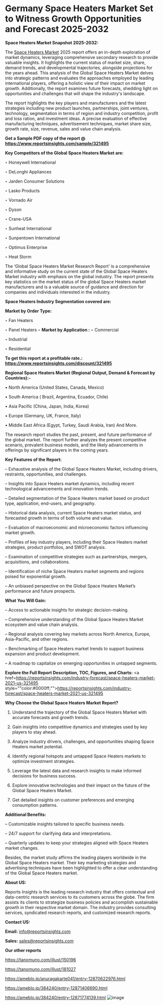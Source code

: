 # Germany Space Heaters Market Set to Witness Growth Opportunities and Forecast 2025-2032

<strong>Space Heaters Market Snapshot 2025-2032:</strong>

The <a href=https://www.reportsinsights.com/sample/321495>Space Heaters Market</a> 2025 report offers an in-depth exploration of market dynamics, leveraging comprehensive secondary research to provide valuable insights. It highlights the current status of market size, share, demand trends, and developmental trajectories, alongside projections for the years ahead. This analysis of the Global Space Heaters Market delves into strategic patterns and evaluates the approaches employed by leading international players, offering a holistic view of their impact on market growth. Additionally, the report examines future forecasts, shedding light on opportunities and challenges that will shape the industry's landscape.

The report highlights the key players and manufacturers and the latest strategies including new product launches, partnerships, joint ventures, technology, segmentation in terms of region and industry competition, profit and loss ration, and investment ideas. A precise evaluation of effective manufacturing techniques, advertisement techniques, market share size, growth rate, size, revenue, sales and value chain analysis.

<strong>Get a Sample PDF copy of the report @ <a href=https://www.reportsinsights.com/sample/321495 style=color:#0000ff;>https://www.reportsinsights.com/sample/321495</a></strong>

<strong>Key Competitors of the Global Space Heaters Market are:</strong>

‣ Honeywell International

‣ DeLonghi Appliances

‣ Jarden Consumer Solutions

‣ Lasko Products

‣ Vornado Air

‣ Dyson

‣ Crane-USA

‣ Sunheat International

‣ Sunpentown International

‣ Optimus Enterprise

‣ Heat Storm

The ‘Global Space Heaters Market Research Report’ is a comprehensive and informative study on the current state of the Global Space Heaters Market industry with emphasis on the global industry. The report presents key statistics on the market status of the global Space Heaters market manufacturers and is a valuable source of guidance and direction for companies and individuals interested in the industry.

<strong>Space Heaters Industry Segmentation covered are:</strong>

<strong>Market by Order Type: </strong>

‣ Fan Heaters

‣ Panel Heaters
‣ 
<strong>Market by Application :</strong>
‣ Commercial

‣ Industrial

‣ Residential

<strong>To get this report at a profitable rate.: <a href=https://www.reportsinsights.com/discount/321495 style=color:#0000ff;>https://www.reportsinsights.com/discount/321495</a></strong>

<strong>Regional Space Heaters Market (Regional Output, Demand &amp; Forecast by Countries):-</strong>

• North America (United States, Canada, Mexico)

• South America ( Brazil, Argentina, Ecuador, Chile)

• Asia Pacific (China, Japan, India, Korea)

• Europe (Germany, UK, France, Italy)

• Middle East Africa (Egypt, Turkey, Saudi Arabia, Iran) And More.

The research report studies the past, present, and future performance of the global market. The report further analyzes the present competitive scenario, prevalent business models, and the likely advancements in offerings by significant players in the coming years.

<strong>Key Features of the Report:</strong>

– Exhaustive analysis of the Global Space Heaters Market, including drivers, restraints, opportunities, and challenges.

– Insights into Space Heaters market dynamics, including recent technological advancements and innovation trends.

– Detailed segmentation of the Space Heaters market based on product type, application, end-users, and geography.

– Historical data analysis, current Space Heaters market status, and forecasted growth in terms of both volume and value.

– Evaluation of macroeconomic and microeconomic factors influencing market growth.

– Profiles of key industry players, including their Space Heaters market strategies, product portfolios, and SWOT analysis.

– Examination of competitive strategies such as partnerships, mergers, acquisitions, and collaborations.

– Identification of niche Space Heaters market segments and regions poised for exponential growth.

– An unbiased perspective on the Global Space Heaters Market’s performance and future prospects.

<strong>What You Will Gain:</strong>

– Access to actionable insights for strategic decision-making.

– Comprehensive understanding of the Global Space Heaters Market ecosystem and value chain analysis.

– Regional analysis covering key markets across North America, Europe, Asia-Pacific, and other regions.

– Benchmarking of Space Heaters market trends to support business expansion and product development.

– A roadmap to capitalize on emerging opportunities in untapped segments.

<strong>Explore the Full Report Description, TOC, Figures, and Charts:</strong>
<a href=https://reportsinsights.com/industry-forecast/space-heaters-market-2021-us-321495 style=""color:#0000ff;"">https://reportsinsights.com/industry-forecast/space-heaters-market-2021-us-321495</a>

<strong>Why Choose the Global Space Heaters Market Report?</strong>

1. Understand the trajectory of the Global Space Heaters Market with accurate forecasts and growth trends.

2. Gain insights into competitive dynamics and strategies used by key players to stay ahead.

3. Analyze industry drivers, challenges, and opportunities shaping Space Heaters market potential.

4. Identify regional hotspots and untapped Space Heaters markets to optimize investment strategies.

5. Leverage the latest data and research insights to make informed decisions for business success.

6. Explore innovative technologies and their impact on the future of the Global Space Heaters Market.

7. Get detailed insights on customer preferences and emerging consumption patterns.

<strong>Additional Benefits:</strong>

– Customizable insights tailored to specific business needs.

– 24/7 support for clarifying data and interpretations.

– Quarterly updates to keep your strategies aligned with Space Heaters market changes.

Besides, the market study affirms the leading players worldwide in the Global Space Heaters market. Their key marketing strategies and advertising techniques have been highlighted to offer a clear understanding of the Global Space Heaters market.

<strong><strong>About US</strong>:</strong>

Reports Insights is the leading research industry that offers contextual and data-centric research services to its customers across the globe. The firm assists its clients to strategize business policies and accomplish sustainable growth in their respective market domain. The industry provides consulting services, syndicated research reports, and customized research reports.

<strong>Contact US:</strong>

<p class=><b>Email:</b> <a href=mailto:info@reportsinsights.com>info@reportsinsights.com</a></p>
<p class=><b>Sales:</b> <a href=mailto:sales@reportsinsights.com>sales@reportsinsights.com</a></p>

<strong>Our other reports</strong>

<a href=https://tanomuno.com/illust/150196>https://tanomuno.com/illust/150196</a>

<a href=https://tanomuno.com/illust/181027>https://tanomuno.com/illust/181027</a>

<a href=https://ameblo.jp/anuragakarte041/entry-12870622976.html>https://ameblo.jp/anuragakarte041/entry-12870622976.html</a>

<a href=https://ameblo.jp/384240/entry-12871406690.html>https://ameblo.jp/384240/entry-12871406690.html</a>

<a href=https://ameblo.jp/384240/entry-12871774139.html>https://ameblo.jp/384240/entry-12871774139.html</a>
![image](https://github.com/user-attachments/assets/6b6b3d58-20c2-4f57-914d-9da29cba4da4)
